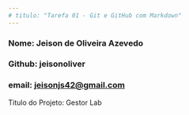 ```yaml
---
# titulo: "Tarefa 01 - Git e GitHub com Markdown"
---
```

### Nome: Jeison de Oliveira Azevedo
### Github: jeisonoliver
### email: jeisonjs42@gmail.com  

<p> Titulo do Projeto: Gestor Lab </p>